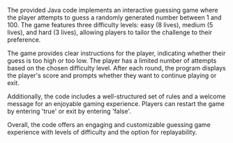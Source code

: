 The provided Java code implements an interactive guessing game where the player attempts to guess a randomly generated number between 1 and 100. The game features three difficulty levels: easy (8 lives), medium (5 lives), and hard (3 lives), allowing players to tailor the challenge to their preference.

The game provides clear instructions for the player, indicating whether their guess is too high or too low. The player has a limited number of attempts based on the chosen difficulty level. After each round, the program displays the player's score and prompts whether they want to continue playing or exit.

Additionally, the code includes a well-structured set of rules and a welcome message for an enjoyable gaming experience. Players can restart the game by entering 'true' or exit by entering 'false'.

Overall, the code offers an engaging and customizable guessing game experience with levels of difficulty and the option for replayability.
